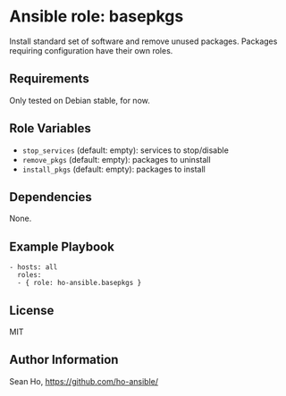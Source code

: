 # Ansible role: basepkgs
Install standard set of software and remove unused packages.
Packages requiring configuration have their own roles.

## Requirements
Only tested on Debian stable, for now.

## Role Variables
+ `stop_services` (default: empty): services to stop/disable
+ `remove_pkgs` (default: empty): packages to uninstall
+ `install_pkgs` (default: empty): packages to install

## Dependencies
None.

## Example Playbook

```
- hosts: all
  roles:
  - { role: ho-ansible.basepkgs }
```

## License
MIT

## Author Information
Sean Ho, https://github.com/ho-ansible/
